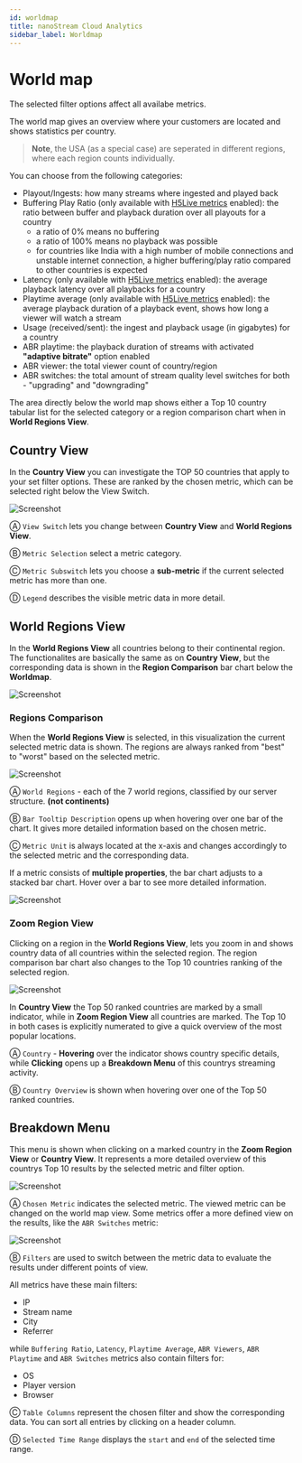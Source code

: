 ```yaml
---
id: worldmap
title: nanoStream Cloud Analytics
sidebar_label: Worldmap
---
```


# World map

The selected filter options affect all availabe metrics.

The world map gives an overview where your customers are located and shows statistics per country.

> **Note**, the USA (as a special case) are seperated in different regions, where each region counts individually.

You can choose from the following categories:

- Playout/Ingests: how many streams where ingested and played back
- Buffering Play Ratio (only available with [H5Live metrics](#h5live) enabled): the ratio between buffer and playback duration over all playouts for a country
  - a ratio of 0% means no buffering
  - a ratio of 100% means no playback was possible
  - for countries like India with a high number of mobile connections and unstable internet connection, a higher buffering/play ratio compared to other countries is expected
- Latency (only available with [H5Live metrics](#h5live) enabled): the average playback latency over all playbacks for a country
- Playtime average (only available with [H5Live metrics](#h5live) enabled): the average playback duration of a playback event, shows how long a viewer will watch a stream
- Usage (received/sent): the ingest and playback usage (in gigabytes) for a country
- ABR playtime: the playback duration of streams with activated **"adaptive bitrate"** option enabled
- ABR viewer: the total viewer count of country/region
- ABR switches: the total amount of stream quality level switches for both - "upgrading" and "downgrading"

The area directly below the world map shows either a Top 10 country tabular list for the selected category or a region comparison chart when in **World Regions View**.

## Country View

In the **Country View** you can investigate the TOP 50 countries that apply to your set filter options. These are ranked by the chosen metric, which can be selected right below the View Switch.

![Screenshot](assets/wm-country-view.png)

&#9398;
`View Switch` lets you change between **Country View** and **World Regions View**.

&#9399;
`Metric Selection` select a metric category.

&#9400;
`Metric Subswitch` lets you choose a **sub-metric** if the current selected metric has more than one.

&#9401;
`Legend` describes the visible metric data in more detail.

## World Regions View

In the **World Regions View** all countries belong to their continental region. The functionalites are basically the same as on **Country View**, but the corresponding data is shown in the **Region Comparison** bar chart below the **Worldmap**.

![Screenshot](assets/wm-regions-view.png)

### Regions Comparison

When the **World Regions View** is selected, in this visualization the current selected metric data is shown. The regions are always ranked from "best" to "worst" based on the selected metric.

![Screenshot](assets/wm-region-comparison1.png)

&#9398;
`World Regions` - each of the 7 world regions, classified by our server structure. **(not continents)**

&#9399;
`Bar Tooltip Description` opens up when hovering over one bar of the chart. It gives more detailed information based on the chosen metric.

&#9400;
`Metric Unit` is always located at the x-axis and changes accordingly to the selected metric and the corresponding data.

If a metric consists of **multiple properties**, the bar chart adjusts to a stacked bar chart. Hover over a bar to see more detailed information.

![Screenshot](assets/wm-region-comparison2.png)

### Zoom Region View

Clicking on a region in the **World Regions View**, lets you zoom in and shows country data of all countries within the selected region. The region comparison bar chart also changes to the Top 10 countries ranking of the selected region.

![Screenshot](assets/wm-region-zoom-view.png)

In **Country View** the Top 50 ranked countries are marked by a small indicator, while in **Zoom Region View** all countries are marked. The Top 10 in both cases is explicitly numerated to give a quick overview of the most popular locations.

&#9398;
`Country` - **Hovering** over the indicator shows country specific details, while **Clicking** opens up a **Breakdown Menu** of this countrys streaming activity.

&#9399;
`Country Overview` is shown when hovering over one of the Top 50 ranked countries.

## Breakdown Menu

This menu is shown when clicking on a marked country in the **Zoom Region View** or **Country View**. It represents a more detailed overview of this countrys Top 10 results by the selected metric and filter option.

![Screenshot](assets/wm-breakdown.png)

&#9398;
`Chosen Metric` indicates the selected metric. The viewed metric can be changed on the world map view. Some metrics offer a more defined view on the results, like the `ABR Switches` metric:

![Screenshot](assets/wm-breakdown-metric-switch.png)

&#9399;
`Filters` are used to switch between the metric data to evaluate the results under different points of view.

All metrics have these main filters:

- IP
- Stream name
- City
- Referrer

while `Buffering Ratio`, `Latency`, `Playtime Average`, `ABR Viewers`, `ABR Playtime` and `ABR Switches` metrics also contain filters for:

- OS
- Player version
- Browser

&#9400;
`Table Columns` represent the chosen filter and show the corresponding data. You can sort all entries by clicking on a header column.

&#9401;
`Selected Time Range` displays the `start` and `end` of the selected time range.
